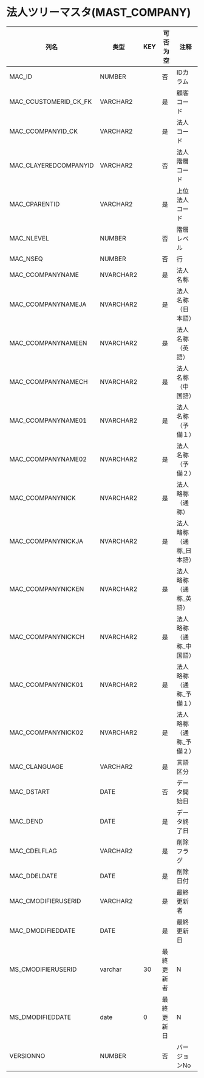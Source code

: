 # 法人ツリーマスタ(MAST_COMPANY)
| 列名   | 类型   | KEY  | 可否为空 | 注释   |
| ---- | ---- | ---- | ---- | ---- |
|MAC_ID|NUMBER||否|IDカラム|
|MAC_CCUSTOMERID_CK_FK|VARCHAR2||是|顧客コード|
|MAC_CCOMPANYID_CK|VARCHAR2||是|法人コード|
|MAC_CLAYEREDCOMPANYID|VARCHAR2||否|法人階層コード|
|MAC_CPARENTID|VARCHAR2||是|上位法人コード|
|MAC_NLEVEL|NUMBER||否|階層レベル|
|MAC_NSEQ|NUMBER||否|行|
|MAC_CCOMPANYNAME|NVARCHAR2||是|法人名称|
|MAC_CCOMPANYNAMEJA|NVARCHAR2||是|法人名称（日本語）|
|MAC_CCOMPANYNAMEEN|NVARCHAR2||是|法人名称（英語）|
|MAC_CCOMPANYNAMECH|NVARCHAR2||是|法人名称（中国語）|
|MAC_CCOMPANYNAME01|NVARCHAR2||是|法人名称（予備１）|
|MAC_CCOMPANYNAME02|NVARCHAR2||是|法人名称（予備２）|
|MAC_CCOMPANYNICK|NVARCHAR2||是|法人略称（通称）|
|MAC_CCOMPANYNICKJA|NVARCHAR2||是|法人略称（通称_日本語）|
|MAC_CCOMPANYNICKEN|NVARCHAR2||是|法人略称（通称_英語）|
|MAC_CCOMPANYNICKCH|NVARCHAR2||是|法人略称（通称_中国語）|
|MAC_CCOMPANYNICK01|NVARCHAR2||是|法人略称（通称_予備１）|
|MAC_CCOMPANYNICK02|NVARCHAR2||是|法人略称（通称_予備２）|
|MAC_CLANGUAGE|VARCHAR2||是|言語区分|
|MAC_DSTART|DATE||否|データ開始日|
|MAC_DEND|DATE||是|データ終了日|
|MAC_CDELFLAG|VARCHAR2||是|削除フラグ|
|MAC_DDELDATE|DATE||是|削除日付|
|MAC_CMODIFIERUSERID|VARCHAR2||是|最終更新者|
|MAC_DMODIFIEDDATE|DATE||是|最終更新日|
|MS_CMODIFIERUSERID|varchar|30|最終更新者|N|Y|NULL
MS_DMODIFIEDDATE|date|0|最終更新日|N|Y|NULL
VERSIONNO|NUMBER||否|バージョンNo|
